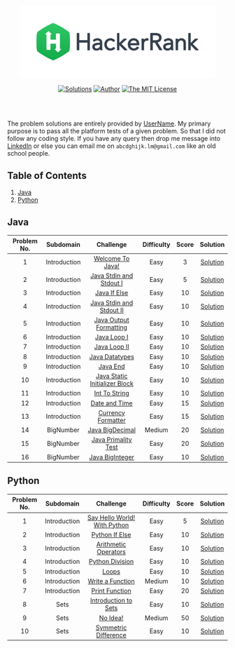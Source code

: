 <div align="center"><a href="https://www.hackerrank.com/username" target="_blank"><img src="HackerRank%20Logo.png" width="450" height="auto"></a>

[![Solutions](https://img.shields.io/badge/solutions-26-green.svg?style=flat-square)](https://github.com/cyberpunk4/HackerRank_Test#table-of-contents) [![Author](https://img.shields.io/badge/author-username-brightgreen.svg?style=flat-square)](https://www.hackerrank.com/username) [![The MIT License](https://img.shields.io/badge/license-MIT-orange.svg?style=flat-square)](/LICENSE)</div><br/><br/>

The problem solutions are entirely provided by [UserName](https://www.hackerrank.com/gorogo106). My primary purpose is to pass all the platform tests of a given problem. So that I did not follow any coding style. If you have any query then drop me message into [LinkedIn](url) or else you can email me on `abcdghijk.lm@gmail.com` like an old school people.
## Table of Contents
1. [Java](#java)
2. [Python](#python)
## Java
|Problem No.|Subdomain|Challenge|Difficulty|Score|Solution|
|:-:|:-:|:-:|:-:|:-:|:-:|
|1|Introduction|[Welcome To Java!](https://www.hackerrank.com/challenges/welcome-to-java)|Easy|3|[Solution](Java/01.%20Introduction/01.%20Welcome%20To%20Java!/Solution.java)|
|2|Introduction|[Java Stdin and Stdout I](https://www.hackerrank.com/challenges/java-stdin-and-stdout-1)|Easy|5|[Solution](Java/01.%20Introduction/02.%20Java%20Stdin%20and%20Stdout%20I/Solution.java)|
|3|Introduction|[Java If Else](https://www.hackerrank.com/challenges/java-if-else)|Easy|10|[Solution](Java/01.%20Introduction/03.%20Java%20If%20Else/Solution.java)|
|4|Introduction|[Java Stdin and Stdout II](https://www.hackerrank.com/challenges/java-stdin-stdout)|Easy|10|[Solution](Java/01.%20Introduction/04.%20Java%20Stdin%20and%20Stdout%20II/Solution.java)|
|5|Introduction|[Java Output Formatting](https://www.hackerrank.com/challenges/java-output-formatting)|Easy|10|[Solution](Java/01.%20Introduction/05.%20Java%20Output%20Formatting/Solution.java)|
|6|Introduction|[Java Loop I](https://www.hackerrank.com/challenges/java-loops-i)|Easy|10|[Solution](Java/01.%20Introduction/06.%20Java%20Loop%20I/Solution.java)|
|7|Introduction|[Java Loop II](https://www.hackerrank.com/challenges/java-loops)|Easy|10|[Solution](Java/01.%20Introduction/07.%20Java%20Loop%20II/Solution.java)|
|8|Introduction|[Java Datatypes](https://www.hackerrank.com/challenges/java-datatypes)|Easy|10|[Solution](Java/01.%20Introduction/08.%20Java%20Datatypes/Solution.java)|
|9|Introduction|[Java End](https://www.hackerrank.com/challenges/java-end-of-file)|Easy|10|[Solution](Java/01.%20Introduction/09.%20Java%20End-of-file/Solution.java)|
|10|Introduction|[Java Static Initializer Block](https://www.hackerrank.com/challenges/java-static-initializer-block)|Easy|10|[Solution](Java/01.%20Introduction/10.%20Java%20Static%20Initializer%20Block/Solution.java)|
|11|Introduction|[Int To String](https://www.hackerrank.com/challenges/java-int-to-string)|Easy|10|[Solution](Java/01.%20Introduction/11.%20Int%20To%20String/Solution.java)|
|12|Introduction|[Date and Time](https://www.hackerrank.com/challenges/java-date-and-time)|Easy|15|[Solution](Java/01.%20Introduction/12.%20Date%20and%20Time/Solution.java)|
|13|Introduction|[Currency Formatter](https://www.hackerrank.com/challenges/java-currency-formatter)|Easy|15|[Solution](Java/01.%20Introduction/13.%20Currency%20Formatter/Solution.java)|
|14|BigNumber|[Java BigDecimal](https://www.hackerrank.com/challenges/java-bigdecimal)|Medium|20|[Solution](Java/02.%20BigNumber/01.%20Java%20BigDecimal/Solution.java)|
|15|BigNumber|[Java Primality Test](https://www.hackerrank.com/challenges/java-primality-test)|Easy|20|[Solution](Java/02.%20BigNumber/02.%20Java%20Primality%20Test/Solution.java)|
|16|BigNumber|[Java BigInteger](https://www.hackerrank.com/challenges/java-biginteger)|Easy|10|[Solution](Java/02.%20BigNumber/03.%20Java%20BigInteger/Solution.java)|
## Python
|Problem No.|Subdomain|Challenge|Difficulty|Score|Solution|
|:-:|:-:|:-:|:-:|:-:|:-:|
|1|Introduction|[Say Hello World! With Python](https://www.hackerrank.com/challenges/py-hello-world/problem)|Easy|5|[Solution](Python/01.%20Introduction/01.%20Say%20Hello%20World!%20With%20Python/Solution.py)|
|2|Introduction|[Python If Else](https://www.hackerrank.com/challenges/py-if-else/problem)|Easy|10|[Solution](Python/01.%20Introduction/02.%20Python%20If%20Else/Solution.py)|
|3|Introduction|[Arithmetic Operators](https://www.hackerrank.com/challenges/python-arithmetic-operators/problem)|Easy|10|[Solution](Python/01.%20Introduction/03.%20Arithmetic%20Operators/Solution.py)|
|4|Introduction|[Python Division](https://www.hackerrank.com/challenges/python-division/problem)|Easy|10|[Solution](Python/01.%20Introduction/04.%20Python%20Division/Solution.py)|
|5|Introduction|[Loops](https://www.hackerrank.com/challenges/python-loops/problem)|Easy|10|[Solution](Python/01.%20Introduction/05.%20Loops/Solution.py)|
|6|Introduction|[Write a Function](https://www.hackerrank.com/challenges/write-a-function/problem)|Medium|10|[Solution](Python/01.%20Introduction/06.%20Write%20a%20Function/Solution.py)|
|7|Introduction|[Print Function](https://www.hackerrank.com/challenges/python-print/problem)|Easy|20|[Solution](Python/01.%20Introduction/07.%20Print%20Function/Solution.py)|
|8|Sets|[Introduction to Sets](https://www.hackerrank.com/challenges/py-introduction-to-sets/problem)|Easy|10|[Solution](Python/02.%20Sets/01.%20Introduction%20to%20Sets/Solution.py)|
|9|Sets|[No Idea!](https://www.hackerrank.com/challenges/no-idea/problem)|Medium|50|[Solution](Python/02.%20Sets/02.%20No%20Idea!/Solution.py)|
|10|Sets|[Symmetric Difference](https://www.hackerrank.com/challenges/symmetric-difference/problem)|Easy|10|[Solution](Python/02.%20Sets/03.%20Symmetric%20Difference/Solution.py)|
